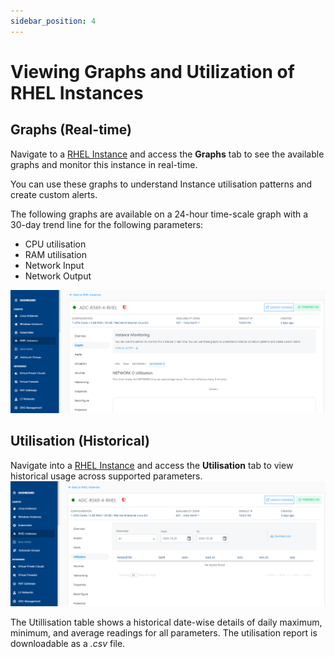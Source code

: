 ```yaml
---
sidebar_position: 4
---
```

# Viewing Graphs and Utilization of RHEL Instances

## Graphs (Real-time)

Navigate to a [RHEL Instance](AboutRHELInstances.md) and access the **Graphs** tab to see the available graphs and monitor this instance in real-time.

You can use these graphs to understand Instance utilisation patterns and create custom alerts.

The following graphs are available on a 24-hour time-scale graph with a 30-day trend line for the following parameters:

- CPU utilisation
- RAM utilisation
- Network Input
- Network Output

![Viewing Graphs and Utilization of RHEL Instances](img/ViewingGraphs.png)

## Utilisation (Historical)

Navigate into a [RHEL Instance](AboutRHELInstances.md) and access the **Utilisation** tab to view historical usage across supported parameters. 
![Utilization of RHEL Instances](img/Utilisation.png)

The Utillisation table shows a historical date-wise details of daily maximum, minimum, and average readings for all parameters. The utilisation report is downloadable as a _.csv_ file. 
